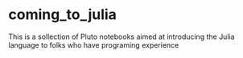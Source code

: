 # coming_to_julia
This is a sollection of Pluto notebooks aimed at introducing the Julia language to folks who have programing experience
